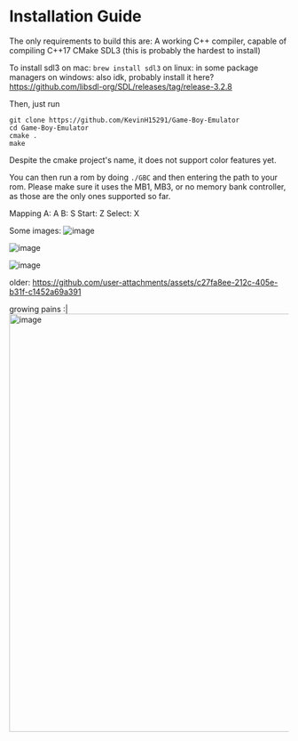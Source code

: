 Installation Guide
==============

The only requirements to build this are:
A working C++ compiler, capable of compiling C++17
CMake
SDL3 (this is probably the hardest to install)

To install sdl3 
on mac: `brew install sdl3`
on linux: in some package managers
on windows: also idk, probably install it here? https://github.com/libsdl-org/SDL/releases/tag/release-3.2.8

Then, just run 

```
git clone https://github.com/KevinH15291/Game-Boy-Emulator
cd Game-Boy-Emulator
cmake .
make
```


Despite the cmake project's name, it does not support color features yet.

You can then run a rom by doing `./GBC` and then entering the path to your rom. Please make sure it uses the MB1, MB3, or no memory bank controller, as those are the only ones supported so far.

Mapping
A: A
B: S
Start: Z
Select: X

Some images:
![image](https://github.com/user-attachments/assets/7fe80fb9-3d9b-4772-95e2-ff6a724c9a89)

![image](https://github.com/user-attachments/assets/df287824-9dcd-4e75-878e-453c6f37ebd3)


![image](https://github.com/user-attachments/assets/06c53c0a-8065-4ae2-84d5-715ba7d5ead6)

older:
https://github.com/user-attachments/assets/c27fa8ee-212c-405e-b31f-c1452a69a391

growing pains :|
<img width="752" alt="image" src="https://github.com/user-attachments/assets/d98fe28b-0d0e-414b-a6a9-6d18887bf367" />



